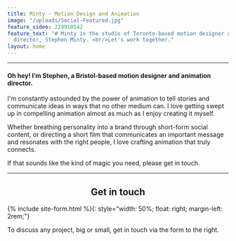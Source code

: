 ```yaml
---
title: Minty - Motion Design and Animation
image: "/uploads/Social-Featured.jpg"
feature_video: 229910542
feature_text: "# Minty is the studio of Toronto-based motion designer and animation
  director, Stephen Minty. <br/>Let's work together."
layout: home
---
```


<div id="profile"></div>

---

#### Oh hey! I’m Stephen, a Bristol-based motion designer and animation director.

I'm constantly astounded by the power of animation to tell stories and communicate ideas in ways that no other medium can. I love getting swept up in compelling animation almost as much as I enjoy creating it myself.

Whether breathing personality into a brand through short-form social content, or directing a short film that communicates an important message and resonates with the right people, I love crafting animation that truly connects.

If that sounds like the kind of magic you need, please get in touch.

<div id="contact"></div>

---

<h2 style="text-align: center;">Get in touch</h2>

{% include site-form.html %}{: style="width: 50%; float: right; margin-left: 2rem;"}

To discuss any project, big or small, get in touch via the form to the right.
